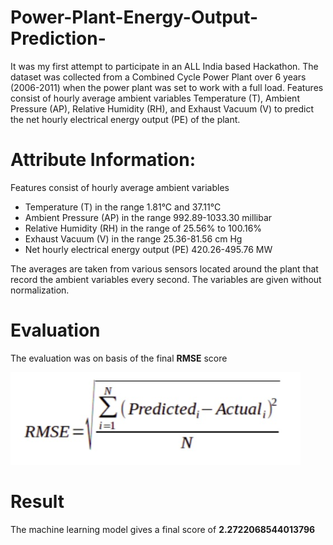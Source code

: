 # Power-Plant-Energy-Output-Prediction-
It was my first attempt to participate in an ALL India based Hackathon. 
The dataset was collected from a Combined Cycle Power Plant over 6 years (2006-2011) when the power plant was set to work with a full load. Features consist of hourly average ambient variables Temperature (T), Ambient Pressure (AP), Relative Humidity (RH), and Exhaust Vacuum (V) to predict the net hourly electrical energy output (PE) of the plant.
# Attribute Information:
Features consist of hourly average ambient variables

- Temperature (T) in the range 1.81°C and 37.11°C
- Ambient Pressure (AP) in the range 992.89-1033.30 millibar
- Relative Humidity (RH) in the range of 25.56% to 100.16%
- Exhaust Vacuum (V) in the range 25.36-81.56 cm Hg
- Net hourly electrical energy output (PE) 420.26-495.76 MW

The averages are taken from various sensors located around the plant that record the ambient variables every second. The variables are given without normalization.
# Evaluation
The evaluation was on basis of the final **RMSE** score

![RMSE](rmse.PNG)
# Result
The machine learning model gives a final score of **2.2722068544013796**
